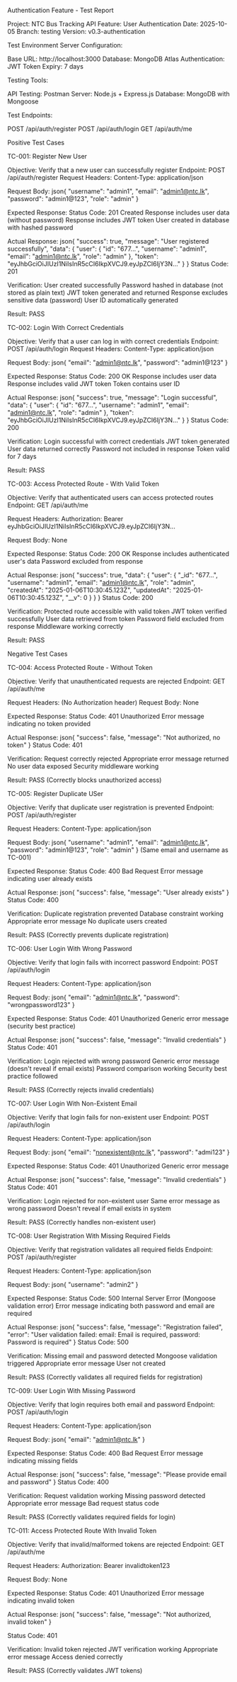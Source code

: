 Authentication Feature - Test Report


Project: NTC Bus Tracking API
Feature: User Authentication 
Date: 2025-10-05
Branch: testing
Version: v0.3-authentication

Test Environment
Server Configuration:

Base URL: http://localhost:3000
Database: MongoDB Atlas
Authentication: JWT 
Token Expiry: 7 days

Testing Tools:

API Testing: Postman 
Server: Node.js + Express.js
Database: MongoDB with Mongoose

Test Endpoints:

POST /api/auth/register
POST /api/auth/login
GET /api/auth/me

Positive Test Cases


TC-001: Register New User

Objective: Verify that a new user can successfully register
Endpoint: POST /api/auth/register
Request Headers:
Content-Type: application/json

Request Body:
json{
  "username": "admin1",
  "email": "admin1@ntc.lk",
  "password": "admin1@123",
  "role": "admin"
}

Expected Response:
Status Code: 201 Created
Response includes user data (without password)
Response includes JWT token
User created in database with hashed password

Actual Response:
json{
  "success": true,
  "message": "User registered successfully",
  "data": {
    "user": {
      "id": "677...",
      "username": "admin1",
      "email": "admin1@ntc.lk",
      "role": "admin"
    },
    "token": "eyJhbGciOiJIUzI1NiIsInR5cCI6IkpXVCJ9.eyJpZCI6IjY3N..."
  }
}
Status Code: 201 

Verification:
User created successfully
Password hashed in database (not stored as plain text)
JWT token generated and returned
Response excludes sensitive data (password)
User ID automatically generated

Result: PASS



TC-002: Login With Correct Credentials

Objective: Verify that a user can log in with correct credentials
Endpoint: POST /api/auth/login
Request Headers:
Content-Type: application/json

Request Body:
json{
  "email": "admin1@ntc.lk",
  "password": "admin1@123"
}

Expected Response:
Status Code: 200 OK
Response includes user data
Response includes valid JWT token
Token contains user ID

Actual Response:
json{
  "success": true,
  "message": "Login successful",
  "data": {
    "user": {
      "id": "677...",
      "username": "admin1",
      "email": "admin1@ntc.lk",
      "role": "admin"
    },
    "token": "eyJhbGciOiJIUzI1NiIsInR5cCI6IkpXVCJ9.eyJpZCI6IjY3N..."
  }
}
Status Code: 200 

Verification:
Login successful with correct credentials
JWT token generated
User data returned correctly
Password not included in response
Token valid for 7 days

Result: PASS


TC-003: Access Protected Route - With Valid Token


Objective: Verify that authenticated users can access protected routes
Endpoint: GET /api/auth/me

Request Headers:
Authorization: Bearer eyJhbGciOiJIUzI1NiIsInR5cCI6IkpXVCJ9.eyJpZCI6IjY3N...

Request Body: None

Expected Response:
Status Code: 200 OK
Response includes authenticated user's data
Password excluded from response

Actual Response:
json{
  "success": true,
  "data": {
    "user": {
      "_id": "677...",
      "username": "admin1",
      "email": "admin1@ntc.lk",
      "role": "admin",
      "createdAt": "2025-01-06T10:30:45.123Z",
      "updatedAt": "2025-01-06T10:30:45.123Z",
      "__v": 0
    }
  }
}
Status Code: 200 

Verification:
Protected route accessible with valid token
JWT token verified successfully
User data retrieved from token
Password field excluded from response
Middleware working correctly

Result: PASS


Negative Test Cases


TC-004: Access Protected Route - Without Token

Objective: Verify that unauthenticated requests are rejected
Endpoint: GET /api/auth/me

Request Headers:
(No Authorization header)
Request Body: None

Expected Response:
Status Code: 401 Unauthorized
Error message indicating no token provided

Actual Response:
json{
  "success": false,
  "message": "Not authorized, no token"
}
Status Code: 401 

Verification:
Request correctly rejected
Appropriate error message returned
No user data exposed
Security middleware working

Result: PASS (Correctly blocks unauthorized access)



TC-005: Register Duplicate USer

Objective: Verify that duplicate user registration is prevented
Endpoint: POST /api/auth/register

Request Headers:
Content-Type: application/json

Request Body:
json{
  "username": "admin1",
  "email": "admin1@ntc.lk",
  "password": "admin1@123",
  "role": "admin"
}
(Same email and username as TC-001)

Expected Response:
Status Code: 400 Bad Request
Error message indicating user already exists

Actual Response:
json{
  "success": false,
  "message": "User already exists"
}
Status Code: 400 

Verification:
Duplicate registration prevented
Database constraint working
Appropriate error message
No duplicate users created

Result: PASS (Correctly prevents duplicate registration)


TC-006: User Login With Wrong Password

Objective: Verify that login fails with incorrect password
Endpoint: POST /api/auth/login

Request Headers:
Content-Type: application/json

Request Body:
json{
  "email": "admin1@ntc.lk",
  "password": "wrongpassword123"
}

Expected Response:
Status Code: 401 Unauthorized
Generic error message (security best practice)

Actual Response:
json{
  "success": false,
  "message": "Invalid credentials"
}
Status Code: 401

Verification:
Login rejected with wrong password
Generic error message (doesn't reveal if email exists)
Password comparison working
Security best practice followed

Result: PASS (Correctly rejects invalid credentials)


TC-007: User Login With  Non-Existent Email

Objective: Verify that login fails for non-existent user
Endpoint: POST /api/auth/login

Request Headers:
Content-Type: application/json

Request Body:
json{
  "email": "nonexistent@ntc.lk",
  "password": "admi123"
}

Expected Response:
Status Code: 401 Unauthorized
Generic error message

Actual Response:
json{
  "success": false,
  "message": "Invalid credentials"
}
Status Code: 401 

Verification:
Login rejected for non-existent user
Same error message as wrong password 
Doesn't reveal if email exists in system

Result: PASS (Correctly handles non-existent user)


TC-008: User Registration With Missing Required Fields

Objective: Verify that registration validates all required fields
Endpoint: POST /api/auth/register

Request Headers:
Content-Type: application/json

Request Body:
json{
  "username": "admin2"
}

Expected Response:
Status Code: 500 Internal Server Error (Mongoose validation error)
Error message indicating both password and email are required

Actual Response:
json{
  "success": false,
  "message": "Registration failed",
  "error": "User validation failed: email: Email is required, password: Password is required"
}
Status Code: 500 

Verification:
Missing email and password detected
Mongoose validation triggered
Appropriate error message
User not created

Result: PASS (Correctly validates all required fields for registration)


TC-009: User Login With Missing Password

Objective: Verify that login requires both email and password
Endpoint: POST /api/auth/login

Request Headers:
Content-Type: application/json

Request Body:
json{
  "email": "admin1@ntc.lk"
}

Expected Response:
Status Code: 400 Bad Request
Error message indicating missing fields

Actual Response:
json{
  "success": false,
  "message": "Please provide email and password"
}
Status Code: 400

Verification:
Request validation working
Missing password detected
Appropriate error message
Bad request status code

Result: PASS (Correctly validates required fields for login)


TC-011: Access Protected Route With Invalid Token

Objective: Verify that invalid/malformed tokens are rejected
Endpoint: GET /api/auth/me

Request Headers:
Authorization: Bearer invalidtoken123

Request Body: None

Expected Response:
Status Code: 401 Unauthorized
Error message indicating invalid token

Actual Response:
json{
  "success": false,
  "message": "Not authorized, invalid token"
}

Status Code: 401 

Verification:
Invalid token rejected
JWT verification working
Appropriate error message
Access denied correctly

Result: PASS (Correctly validates JWT tokens)
